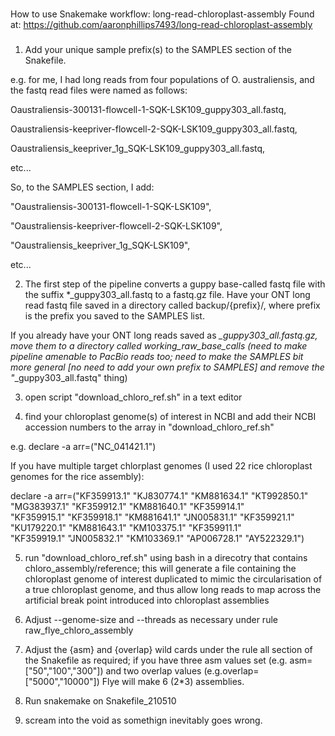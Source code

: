 ###
How to use Snakemake workflow: long-read-chloroplast-assembly
Found at:
https://github.com/aaronphillips7493/long-read-chloroplast-assembly
###

1. Add your unique sample prefix(s) to the SAMPLES section of the Snakefile. 

e.g. for me, I had long reads from four populations of O. australiensis, and the fastq read files were named as follows:

Oaustraliensis-300131-flowcell-1-SQK-LSK109_guppy303_all.fastq,

Oaustraliensis-keepriver-flowcell-2-SQK-LSK109_guppy303_all.fastq,

Oaustraliensis_keepriver_1g_SQK-LSK109_guppy303_all.fastq,

etc...

So, to the SAMPLES section, I add:

"Oaustraliensis-300131-flowcell-1-SQK-LSK109",

"Oaustraliensis-keepriver-flowcell-2-SQK-LSK109",

"Oaustraliensis_keepriver_1g_SQK-LSK109",

etc...  

2. The first step of the pipeline converts a guppy base-called fastq file with the suffix *_guppy303_all.fastq to a fastq.gz file. 
Have your ONT long read fastq file saved in a directory called backup/{prefix}/, where prefix is the prefix you saved to the SAMPLES list.  

If you already have your ONT long reads saved as *_guppy303_all.fastq.gz, move them to a directory called working_raw_base_calls 
(need to make pipeline amenable to PacBio reads too; need to make the SAMPLES bit more general [no need to add your own prefix to SAMPLES] and remove the "*_guppy303_all.fastq" thing)

3. open script "download_chloro_ref.sh" in a text editor

4. find your chloroplast genome(s) of interest in NCBI and add their NCBI accession numbers to the array in "download_chloro_ref.sh"

e.g. declare -a arr=("NC_041421.1")

If you have multiple target chlorplast genomes (I used 22 rice chloroplast genomes for the rice assembly):

declare -a arr=("KF359913.1"    "KJ830774.1"    "KM881634.1"    "KT992850.1"    "MG383937.1"    "KF359912.1"    "KM881640.1"    "KF359914.1"\
	"KF359915.1"    "KF359918.1"    "KM881641.1"    "JN005831.1"    "KF359921.1"    "KU179220.1"    "KM881643.1"    "KM103375.1"    "KF359911.1"    \
	"KF359919.1"    "JN005832.1"    "KM103369.1"    "AP006728.1"    "AY522329.1")

5. run "download_chloro_ref.sh" using bash in a direcotry that contains chloro_assembly/reference;
this will generate a file containing the chloroplast genome of interest duplicated to mimic the circularisation of a true chloroplast genome, and thus allow long reads to map across the artificial break point introduced into chloroplast assemblies

6. Adjust --genome-size and --threads as necessary under rule raw_flye_chloro_assembly 

7. Adjust the {asm} and {overlap} wild cards under the rule all section of the Snakefile as required; 
if you have three asm values set (e.g. asm=["50","100","300"]) and two overlap values (e.g.overlap=["5000","10000"]) Flye will make 6 (2*3) assemblies.

8. Run snakemake on Snakefile_210510

9. scream into the void as somethign inevitably goes wrong.
